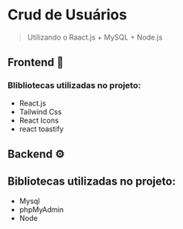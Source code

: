 # Crud de Usuários

> Utilizando o Raact.js + MySQL + Node.js
## Frontend 🎨
### Blibliotecas utilizadas no projeto:
 - React.js
 - Tailwind Css
 - React Icons
 - react toastify

## Backend ⚙️

## Bibliotecas utilizadas no projeto:
 - Mysql
 - phpMyAdmin
 - Node
